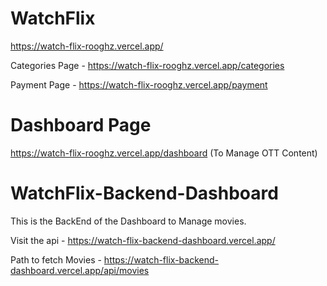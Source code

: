 # WatchFlix

https://watch-flix-rooghz.vercel.app/

Categories Page - https://watch-flix-rooghz.vercel.app/categories

Payment Page - https://watch-flix-rooghz.vercel.app/payment

# Dashboard Page

https://watch-flix-rooghz.vercel.app/dashboard (To Manage OTT Content)

# WatchFlix-Backend-Dashboard

This is the BackEnd of the Dashboard to Manage movies.

Visit the api - https://watch-flix-backend-dashboard.vercel.app/

Path to fetch Movies - https://watch-flix-backend-dashboard.vercel.app/api/movies
